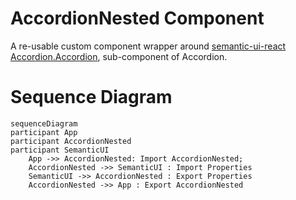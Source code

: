 # AccordionNested Component

A re-usable custom component wrapper around [semantic-ui-react Accordion.Accordion](https://react.semantic-ui.com/modules/accordion), sub-component of Accordion.

# Sequence Diagram

```mermaid
sequenceDiagram
participant App
participant AccordionNested
participant SemanticUI
    App ->> AccordionNested: Import AccordionNested;
    AccordionNested ->> SemanticUI : Import Properties
    SemanticUI ->> AccordionNested : Export Properties
    AccordionNested ->> App : Export AccordionNested
```

